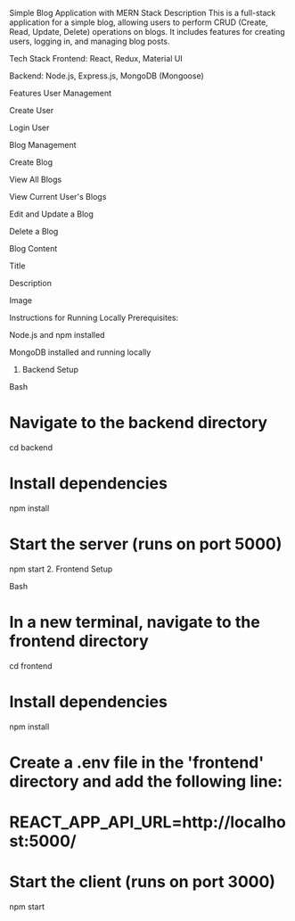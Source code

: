 Simple Blog Application with MERN Stack
Description
This is a full-stack application for a simple blog, allowing users to perform CRUD (Create, Read, Update, Delete) operations on blogs. It includes features for creating users, logging in, and managing blog posts.

Tech Stack
Frontend: React, Redux, Material UI

Backend: Node.js, Express.js, MongoDB (Mongoose)

Features
User Management

Create User

Login User

Blog Management

Create Blog

View All Blogs

View Current User's Blogs

Edit and Update a Blog

Delete a Blog

Blog Content

Title

Description

Image

Instructions for Running Locally
Prerequisites:

Node.js and npm installed

MongoDB installed and running locally

1. Backend Setup

Bash

# Navigate to the backend directory
cd backend

# Install dependencies
npm install

# Start the server (runs on port 5000)
npm start
2. Frontend Setup

Bash

# In a new terminal, navigate to the frontend directory
cd frontend

# Install dependencies
npm install

# Create a .env file in the 'frontend' directory and add the following line:
# REACT_APP_API_URL=http://localhost:5000/

# Start the client (runs on port 3000)
npm start
